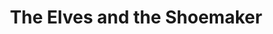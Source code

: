 ---
title: "The Elves and the Shoemaker"
url: /canterbury/the-elves-and-the-shoemaker/
shop: Schuhe
---